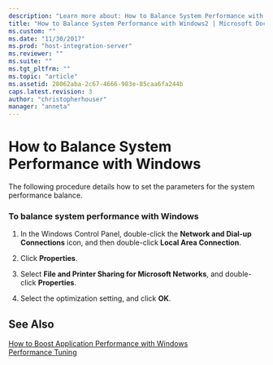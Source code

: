 ```yaml
---
description: "Learn more about: How to Balance System Performance with Windows"
title: "How to Balance System Performance with Windows2 | Microsoft Docs"
ms.custom: ""
ms.date: "11/30/2017"
ms.prod: "host-integration-server"
ms.reviewer: ""
ms.suite: ""
ms.tgt_pltfrm: ""
ms.topic: "article"
ms.assetid: 28062aba-2c67-4666-983e-85caa6fa244b
caps.latest.revision: 3
author: "christopherhouser"
manager: "anneta"
---
```

# How to Balance System Performance with Windows
The following procedure details how to set the parameters for the system performance balance.  
  
### To balance system performance with Windows  
  
1.  In the Windows Control Panel, double-click the **Network and Dial-up Connections** icon, and then double-click **Local Area Connection**.  
  
2.  Click **Properties**.  
  
3.  Select **File and Printer Sharing for Microsoft Networks**, and double-click **Properties**.  
  
4.  Select the optimization setting, and click **OK**.  
  
## See Also  
 [How to Boost Application Performance with Windows](../core/how-to-boost-application-performance-with-windows1.md)   
 [Performance Tuning](../core/performance-tuning2.md)
